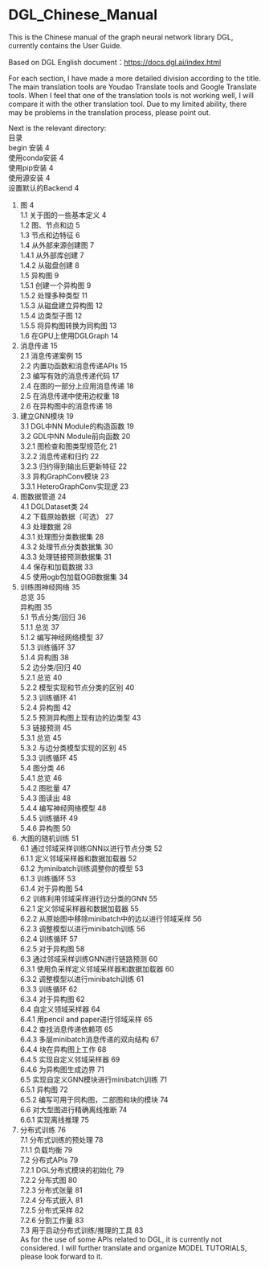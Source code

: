 # DGL_Chinese_Manual
This is the Chinese manual of the graph neural network library DGL, currently contains the User Guide.

Based on DGL English document：https://docs.dgl.ai/index.html

For each section, I have made a more detailed division according to the title. 
The main translation tools are Youdao Translate tools and Google Translate tools. 
When I feel that one of the translation tools is not working well, I will compare it with the other translation tool.
Due to my limited ability, there may be problems in the translation process, please point out.

Next is the relevant directory:<br>
目录<br>
begin 安装	4<br>
使用conda安装	4<br>
使用pip安装	4<br>
使用源安装	4<br>
设置默认的Backend	4<br>
1.	图	4<br>
  1.1	关于图的一些基本定义	4<br>
  1.2	图、节点和边	5<br>
  1.3	节点和边特征	6<br>
  1.4	从外部来源创建图	7<br>
    1.4.1 从外部库创建	7<br>
    1.4.2 从磁盘创建	8<br>
  1.5	异构图	9<br>
    1.5.1	创建一个异构图	9<br>
    1.5.2	处理多种类型	11<br>
    1.5.3	从磁盘建立异构图	12<br>
    1.5.4	边类型子图	12<br>
    1.5.5	将异构图转换为同构图	13<br>
  1.6 在GPU上使用DGLGraph	14<br>
2.	消息传递	15<br>
  2.1	消息传递案例	15<br>
  2.2	内置功函数和消息传递APIs	15<br>
  2.3	编写有效的消息传递代码	17<br>
  2.4	在图的一部分上应用消息传递	18<br>
  2.5	在消息传递中使用边权重	18<br>
  2.6	在异构图中的消息传递	18<br>
3.	建立GNN模块	19<br>
  3.1	DGL中NN Module的构造函数	19<br>
  3.2   GDL中NN Module前向函数	20<br>
    3.2.1 图检查和图类型规范化	21<br>
    3.2.2 消息传递和归约	22<br>
    3.2.3 归约得到输出后更新特征	22<br>
  3.3	异构GraphConv模块	23<br>
    3.3.1	HeteroGraphConv实现逻	23<br>
4.	图数据管道	24<br>
  4.1   DGLDataset类	24<br>
  4.2   下载原始数据（可选）	27<br>
  4.3   处理数据	28<br>
    4.3.1 处理图分类数据集	28<br>
    4.3.2 处理节点分类数据集	30<br>
    4.3.3 处理链接预测数据集	31<br>
  4.4   保存和加载数据	33<br>
  4.5   使用ogb包加载OGB数据集	34<br>
5.	训练图神经网络	35<br>
总览	35<br>
异构图	35<br>
  5.1	节点分类/回归	36<br>
    5.1.1 总览	37<br>
    5.1.2 编写神经网络模型	37<br>
    5.1.3 训练循环	37<br>
    5.1.4 异构图	38<br>
  5.2	边分类/回归	40<br>
    5.2.1	总览	40<br>
    5.2.2	模型实现和节点分类的区别	40<br>
    5.2.3	训练循环	41<br>
    5.2.4	异构图	42<br>
    5.2.5	预测异构图上现有边的边类型	43<br>
  5.3   链接预测	45<br>
    5.3.1 总览	45<br>
    5.3.2 与边分类模型实现的区别	45<br>
    5.3.3 训练循环	45<br>
  5.4	图分类	46<br>
    5.4.1	总览	46<br>
    5.4.2	图批量	47<br>
    5.4.3	图读出	48<br>
    5.4.4	编写神经网络模型	48<br>
    5.4.5	训练循环	49<br>
    5.4.6	异构图	50<br>
6.	大图的随机训练	51<br>
  6.1	通过邻域采样训练GNN以进行节点分类	52<br>
    6.1.1	定义邻域采样器和数据加载器	52<br>
    6.1.2	为minibatch训练调整你的模型	53<br>
    6.1.3	训练循环	53<br>
    6.1.4	对于异构图	54<br>
  6.2	训练利用邻域采样进行边分类的GNN	55<br>
    6.2.1	定义邻域采样器和数据加载器	55<br>
    6.2.2	从原始图中移除minibatch中的边以进行邻域采样	56<br>
    6.2.3	调整模型以进行minibatch训练	56<br>
    6.2.4	训练循环	57<br>
    6.2.5	对于异构图	58<br>
  6.3	通过邻域采样训练GNN进行链路预测	60<br>
    6.3.1	使用负采样定义邻域采样器和数据加载器	60<br>
    6.3.2	调整模型以进行minibatch训练	61<br>
    6.3.3	训练循环	62<br>
    6.3.4	对于异构图	62<br>
  6.4	自定义领域采样器	64<br>
    6.4.1	用pencil and paper进行邻域采样	65<br>
    6.4.2	查找消息传递依赖项	65<br>
    6.4.3	多层minibatch消息传递的双向结构	67<br>
    6.4.4	块在异构图上工作	68<br>
    6.4.5	实现自定义邻域采样器	69<br>
    6.4.6	为异构图生成边界	71<br>
  6.5	实现自定义GNN模块进行minibatch训练	71<br>
    6.5.1 异构图	72<br>
    6.5.2 编写可用于同构图，二部图和块的模块	74<br>
  6.6 对大型图进行精确离线推断	74<br>
    6.6.1 实现离线推理	75<br>
7. 分布式训练	76<br>
  7.1	分布式训练的预处理	78<br>
    7.1.1	负载均衡	79<br>
  7.2	分布式APIs	79<br>
    7.2.1	DGL分布式模块的初始化	79<br>
    7.2.2	分布式图	80<br>
    7.2.3	分布式张量	81<br>
    7.2.4	分布式嵌入	81<br>
    7.2.5 分布式采样	82<br>
    7.2.6 分割工作量	83<br>
  7.3	用于启动分布式训练/推理的工具	83<br>
As for the use of some APIs related to DGL, it is currently not considered.
I will further translate and organize MODEL TUTORIALS, please look forward to it.

